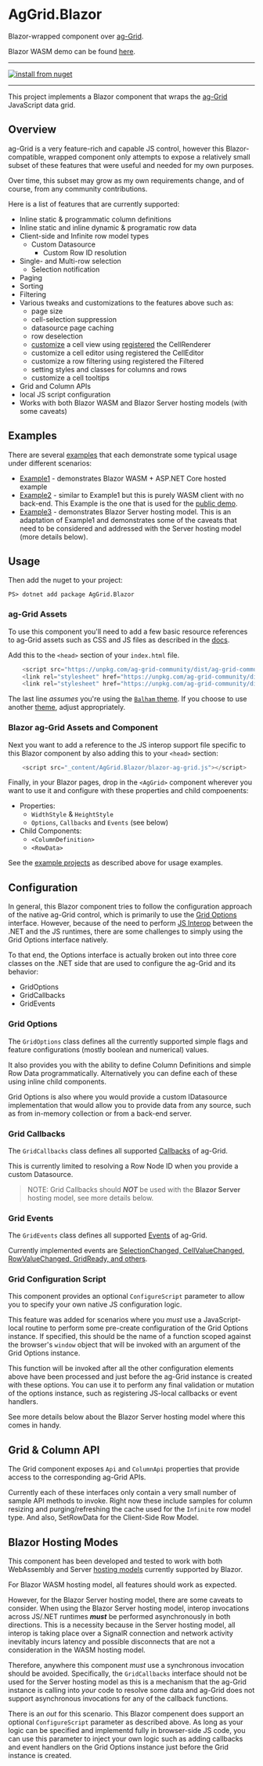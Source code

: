 # AgGrid.Blazor
Blazor-wrapped component over [ag-Grid](https://github.com/ag-grid/ag-grid).

Blazor WASM demo can be found [here](https://blog.bkkr.us/blazor-ag-grid).

----
[![install from nuget](https://img.shields.io/nuget/v/AgGrid.Blazor.svg?style=flat-square)](https://www.nuget.org/packages/AgGrid.Blazor)

<!-- FUTURE when we publish to nuget.org
[![Nuget  Release](https://img.shields.io/nuget/v/BlazorAgGrid)](https://www.nuget.org/packages/Zyborg.AWS.Lambda.Kerberos/)
-->

----

This project implements a Blazor component that wraps the [ag-Grid](https://www.ag-grid.com/)
JavaScript data grid.

## Overview

ag-Grid is a very feature-rich and capable JS control, however this Blazor-compatible,
wrapped component only attempts to expose a relatively small subset of these features
that were useful and needed for my own purposes.

Over time, this subset may grow as my own requirements change, and of course, from any
community contributions.

Here is a list of features that are currently supported:

* Inline static & programmatic column definitions
* Inline static and inline dynamic & programatic row data
* Client-side and Infinite row model types
  * Custom Datasource
    * Custom Row ID resolution
* Single- and Multi-row selection
  * Selection notification
* Paging
* Sorting
* Filtering
* Various tweaks and customizations to the features above such as:
  * page size
  * cell-selection suppression
  * datasource page caching
  * row deselection
  * [customize](https://github.com/glazkovalex/blazor-ag-grid/blob/master/src/examples/Example3/Pages/FetchData5MultiFetchDS.razor.cs#L57) a cell view using [registered](https://github.com/glazkovalex/blazor-ag-grid/blob/master/src/examples/Example3/wwwroot/Pages/ag-grid-script-config.ts#L4) the CellRenderer
  * customize a cell editor using registered the CellEditor
  * customize a row filtering using registered the Filtered
  * setting styles and classes for columns and rows
  * customize a cell tooltips
* Grid and Column APIs
* local JS script configuration
* Works with both Blazor WASM and Blazor Server hosting models
  (with some caveats)

## Examples

There are several [examples](src/examples) that each demonstrate
some typical usage under different scenarios:

* [Example1](src/examples/Example1) - demonstrates
  Blazor WASM + ASP.NET Core hosted example
* [Example2](src/examples/Example2) - similar to Example1 but this
  is purely WASM client with no back-end.  This Example is the one
  that is used for the [public demo](https://blog.bkkr.us/blazor-ag-grid/).
* [Example3](src/examples/Example3) - demonstrates Blazor Server
  hosting model.  This is an adaptation of Example1 and
  demonstrates some of the caveats that need to be considered
  and addressed with the Server hosting model (more details below).

## Usage

Then add the nuget to your project:

```pwsh
PS> dotnet add package AgGrid.Blazor
```

### ag-Grid Assets

To use this component you'll need to add a few basic resource
references to ag-Grid assets such as CSS and JS files as described
in the [docs](https://www.ag-grid.com/javascript-grid/#add-ag-grid-to-your-project).

Add this to the `<head>` section of your `index.html` file.

```javascript
    <script src="https://unpkg.com/ag-grid-community/dist/ag-grid-community.min.noStyle.js"></script>
    <link rel="stylesheet" href="https://unpkg.com/ag-grid-community/dist/styles/ag-grid.css">
    <link rel="stylesheet" href="https://unpkg.com/ag-grid-community/dist/styles/ag-theme-balham.css">
```

The last line _assumes_ you're using the [`Balham` theme](https://www.ag-grid.com/javascript-grid-themes-provided/#balham-themes).
If you choose to use another [theme](https://www.ag-grid.com/javascript-grid-styling/),
adjust appropriately.

### Blazor ag-Grid Assets and Component

Next you want to add a reference to the JS interop support file
specific to this Blazor component by also adding this to your
`<head>` section:

```javascript
    <script src="_content/AgGrid.Blazor/blazor-ag-grid.js"></script>
```

Finally, in your Blazor pages, drop in the `<AgGrid>` component
wherever you want to use it and configure with these properties
and child compoenents:

* Properties:
  * `WidthStyle` & `HeightStyle`
  * `Options`, `Callbacks` and `Events` (see below)
* Child Components:
  * `<ColumnDefinition>`
  * `<RowData>`

See the [example projects](src/examples) as described above for
usage examples.

## Configuration

In general, this Blazor component tries to follow the configuration
approach of the native ag-Grid control, which is primarily to use the
[Grid Options](https://www.ag-grid.com/javascript-grid-reference-overview/#grid-options) interface.
However, because of the need to perform
[JS Interop](https://docs.microsoft.com/en-us/aspnet/core/blazor/javascript-interop?view=aspnetcore-3.1) between the .NET and the JS
runtimes, there are some challenges to simply using the Grid Options
interface natively.

To that end, the Options interface is actually broken out into three
core classes on the .NET side that are used to configure the ag-Grid
and its behavior:

* GridOptions
* GridCallbacks
* GridEvents

### Grid Options

The `GridOptions` class defines all the currently supported simple
flags and feature configurations (mostly boolean and numerical) values.

It also provides you with the ability to define Column Definitions
and simple Row Data programmatically.  Alternatively you can define
each of these using inline child components.

Grid Options is also where you would provide a custom IDatasource
implementation that would allow you to provide data from any source,
such as from in-memory collection or from a back-end server.

### Grid Callbacks

The `GridCallbacks` class defines all supported [Callbacks](https://www.ag-grid.com/javascript-grid-callbacks/)
of ag-Grid.

This is currently limited to resolving a Row Node ID when you provide
a custom Datasource.

> NOTE: Grid Callbacks should ***NOT*** be used with the **Blazor Server** hosting model, see more details below.

### Grid Events

The `GridEvents` class defines all supported [Events](https://www.ag-grid.com/javascript-grid-events/)
of ag-Grid.

Currently implemented events are [SelectionChanged, CellValueChanged, RowValueChanged, GridReady, and others](https://github.com/glazkovalex/blazor-ag-grid/blob/master/src/BlazorAgGrid/GridEvents.cs).

### Grid Configuration Script

This component provides an optional `ConfigureScript` parameter
to allow you to specify your own native JS configuration logic.

This feature was added for scenarios where you *must* use a
JavaScript-local routine to perform some pre-create configuration
of the Grid Options instance.  If specified, this should be the
name of a function scoped against the browser's `window` object
that will be invoked with an argument of the Grid Options instance.

This function will be invoked after all the other configuration
elements above have been processed and just before the ag-Grid
instance is created with these options.  You can use it to perform
any final validation or mutation of the options instance, such as
registering JS-local callbacks or event handlers.

See more details below about the Blazor Server hosting model where
this comes in handy.

## Grid & Column API

The Grid component exposes `Api` and `ColumnApi` properties that
provide access to the corresponding ag-Grid APIs.

Currently each of these interfaces only contain a very small
number of sample API methods to invoke.  Right now these include
samples for column resizing and purging/refreshing the cache used
for the `Infinite` row model type. And also, SetRowData for the 
Client-Side Row Model.

## Blazor Hosting Modes

This component has been developed and tested to work with both
WebAssembly and Server [hosting models](https://docs.microsoft.com/en-us/aspnet/core/blazor/hosting-models?view=aspnetcore-3.1)
currently supported by Blazor.

For Blazor WASM hosting model, all features should work as expected.

However, for the Blazor Server hosting model, there are some caveats to
consider.  When using the Blazor Server hosting model, interop
invocations across JS/.NET runtimes ***must*** be performed
asynchronously in both directions.  This is a necessity because in the
Server hosting model, all interop is taking place over a SignalR
connection and network activity inevitably incurs latency and possible
disconnects that are not a consideration in the WASM hosting model.

Therefore, anywhere this component _must_ use a synchronous invocation
should be avoided.  Specifically, the `GridCallbacks` interface should
not be used for the Server hosting model as this is a mechanism that
the ag-Grid instance is calling into _your_ code to resolve some data
and ag-Grid does not support asynchronous invocations for any of the
callback functions.

There is an _out_ for this scenario.  This Blazor compenent does
support an optional `ConfigureScript` parameter as described above.
As long as your logic can be specified and implementd fully in
browser-side JS code, you can use this parameter to inject your own
logic such as adding callbacks and event handlers on the Grid Options
instance just before the Grid instance is created.
